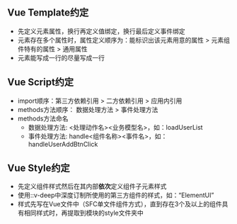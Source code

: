 ## Vue Template约定

* 先定义元素属性，换行再定义值绑定，换行最后定义事件绑定
* 元素存在多个属性时，属性定义顺序为：能标识出该元素用意的属性 > 元素组件特有的属性 > 通用属性
* 元素能写成一行的尽量写成一行

## Vue Script约定
* import顺序：第三方依赖引用 > 二方依赖引用 > 应用内引用
* methods方法顺序：  数据处理方法 > 事件处理方法
* methods方法命名
  * 数据处理方法: <处理动作名><业务模型名>，如：loadUserList
  * 事件处理方法: handle<组件名称><事件名>，如：handleUserAddBtnClick

## Vue Style约定
* 先定义组件样式然后在其内部**依次**定义组件子元素样式
* 使用::v-deep中深度订制所使用的第三方组件的样式，如：“ElementUI”
* 样式先写在Vue文件中（SFC单文件组件方式），直到存在3个及以上的组件具有相同样式时，再提取到模块的style文件夹中